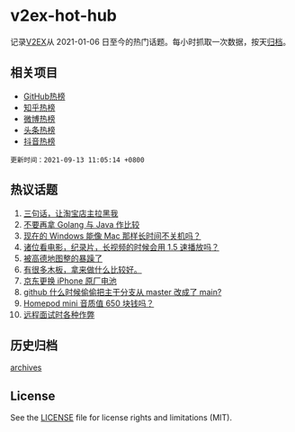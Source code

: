 # v2ex-hot-hub

 记录[V2EX](https://www.v2ex.com/)从 2021-01-06 日至今的热门话题。每小时抓取一次数据，按天[归档](archives)。
 
 ## 相关项目

- [GitHub热榜](https://github.com/snaildev/github-hot-hub)
- [知乎热榜](https://github.com/snaildev/zhihu-hot-hub)
- [微博热榜](https://github.com/snaildev/weibo-hot-hub)
- [头条热榜](https://github.com/snaildev/toutiao-hot-hub)
- [抖音热榜](https://github.com/snaildev/douyin-hot-hub)


 `更新时间：2021-09-13 11:05:14 +0800`

## 热议话题

1. [三句话，让淘宝店主拉黑我](https://www.v2ex.com/t/801368)
1. [不要再拿 Golang 与 Java 作比较](https://www.v2ex.com/t/801337)
1. [现在的 Windows 能像 Mac 那样长时间不关机吗？](https://www.v2ex.com/t/801417)
1. [诸位看电影，纪录片，长视频的时候会用 1.5 速播放吗？](https://www.v2ex.com/t/801352)
1. [被高德地图整的暴躁了](https://www.v2ex.com/t/801330)
1. [有很多木板，拿来做什么比较好。](https://www.v2ex.com/t/801328)
1. [京东更换 iPhone 原厂电池](https://www.v2ex.com/t/801369)
1. [github 什么时候偷偷把主干分支从 master 改成了 main?](https://www.v2ex.com/t/801415)
1. [Homepod mini 音质值 650 块钱吗？](https://www.v2ex.com/t/801366)
1. [远程面试时各种作弊](https://www.v2ex.com/t/801363)

## 历史归档

[archives](archives)

## License

See the [LICENSE](LICENSE) file for license rights and limitations (MIT).
